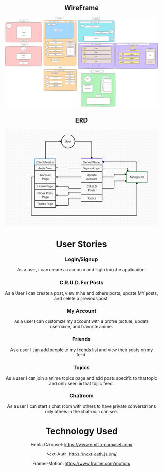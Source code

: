 <div style="text-align: center;">

## WireFrame

![Alt text](anime-blog.png)

## ERD

![Alt text](Anime-blog-EDR.png)

# User Stories

### Login/Signup

As a user, I can create an account and login into the application.

### C.R.U.D. For Posts

As a User I can create a post, view mine and others posts, update MY posts, and delete a previous post.

### My Account

As a user I can customize my account with a profile picture, update username, and fravorite anime.

### Friends

As a user I can add people to my friends list and view their posts on my feed.

### Topics

As a user I can join a anime topics page and add posts specific to that topic and only seen in that topic feed.

### Chatroom

As a user I can start a chat room with others to have private conversations only others in the chatroom can see.

# Technology Used

Embla Carousel: https://www.embla-carousel.com/

Next-Auth: https://next-auth.js.org/

Framer-Motion: https://www.framer.com/motion/

</div>
